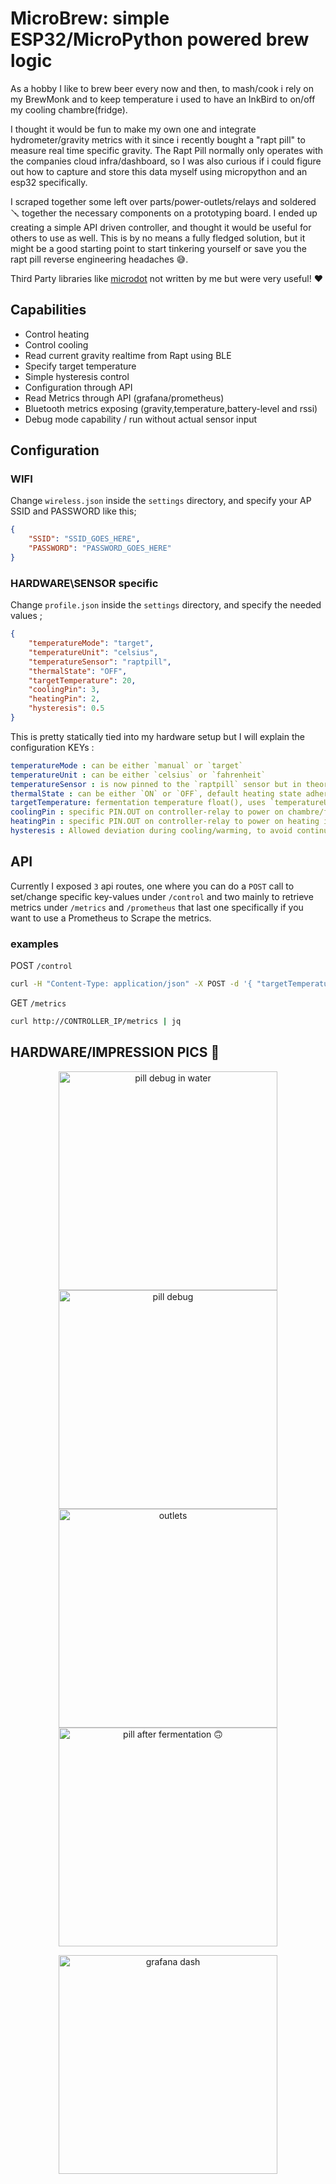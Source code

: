 # MicroBrew: simple ESP32/MicroPython powered brew logic

As a hobby I like to brew beer every now and then, to mash/cook i rely on my BrewMonk 
and to keep temperature i used to have an InkBird to on/off my cooling chambre(fridge).

I thought it would be fun to make my own one and integrate hydrometer/gravity metrics with it
since i recently bought a "rapt pill" to measure real time specific gravity. The Rapt Pill normally
only operates with the companies cloud infra/dashboard, so I was also curious if i could figure out
how to capture and store this data myself using micropython and an esp32 specifically.

I scraped together some left over parts/power-outlets/relays and soldered 🪛 together the necessary 
components on a prototyping board. I ended up creating a simple API driven controller, and thought
it would be useful for others to use as well. This is by no means a fully fledged solution, but it
might be a good starting point to start tinkering yourself or save you the rapt pill reverse engineering
headaches 😅.

Third Party libraries like [microdot](https://github.com/miguelgrinberg/microdot) not written by me but were very useful! ❤️
## Capabilities

- Control heating
- Control cooling
- Read current gravity realtime from Rapt using BLE
- Specify target temperature
- Simple hysteresis control
- Configuration through API
- Read Metrics through API (grafana/prometheus)
- Bluetooth metrics exposing (gravity,temperature,battery-level and rssi)
- Debug mode capability / run without actual sensor input

## Configuration

### WIFI

Change `wireless.json` inside the `settings` directory, and specify your AP SSID and PASSWORD like this;

```json
{
    "SSID": "SSID_GOES_HERE",
    "PASSWORD": "PASSWORD_GOES_HERE"
}
```

### HARDWARE\SENSOR specific

Change `profile.json` inside the `settings` directory, and specify the needed values ;

```json
{
    "temperatureMode": "target",   
    "temperatureUnit": "celsius",
    "temperatureSensor": "raptpill",
    "thermalState": "OFF",
    "targetTemperature": 20,
    "coolingPin": 3,
    "heatingPin": 2,
    "hysteresis": 0.5
}
```

This is pretty statically tied into my hardware setup but I will explain the configuration KEYs :

```yaml
temperatureMode : can be either `manual` or `target`
temperatureUnit : can be either `celsius` or `fahrenheit`
temperatureSensor : is now pinned to the `raptpill` sensor but in theory any temp sensor can be used *WIP*
thermalState : can be either `ON` or `OFF`, default heating state adhered when using `manual` Mode
targetTemperature: fermentation temperature float(), uses `temperatureUnit`
coolingPin : specific PIN.OUT on controller-relay to power on chambre/fridge
heatingPin : specific PIN.OUT on controller-relay to power on heating inside chambre/fridge
hysteresis : Allowed deviation during cooling/warming, to avoid continual state changes.
```

## API

Currently I exposed `3` api routes, one where you can do a `POST` call to set/change specific key-values under `/control` and two
mainly to retrieve metrics under `/metrics` and `/prometheus` that last one specifically if you want to use a Prometheus to Scrape the metrics.

### examples

POST `/control`
```bash
curl -H "Content-Type: application/json" -X POST -d '{ "targetTemperature":22,"hysteresis":0.5}' http://CONTROLLER_IP/control
```

GET `/metrics`
```bash
curl http://CONTROLLER_IP/metrics | jq
```

## HARDWARE/IMPRESSION PICS 📸

<p align="center">
  <img src="images/raptdebug.JPG" width="350" title="pill debug in water">
  <img src="images/raptdebug2.JPG" width="350" title="pill debug">
  <img src="images/tinkering.JPG" width="350" title="outlets">
  <img src="images/afterfermentation.JPG" width="350" title="pill after fermentation 🙃">
</p>
<p align="center">
  <img src="images/grafanadash.png" width="350" title="grafana dash">  
</p>